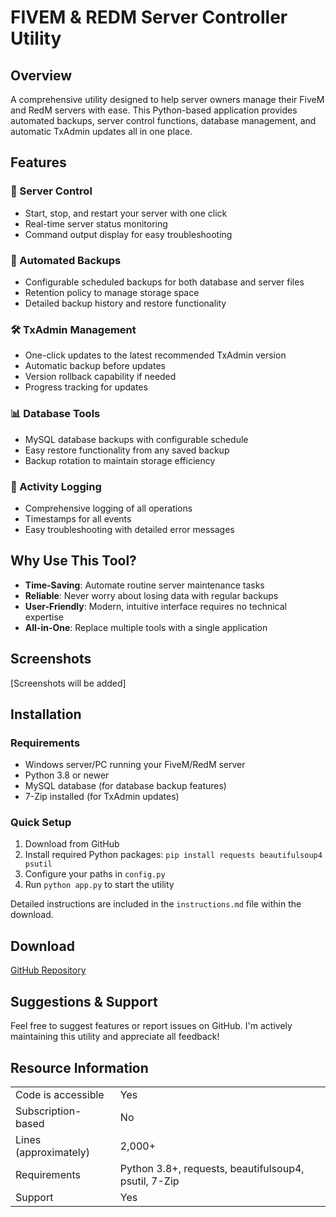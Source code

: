 # FIVEM & REDM Server Controller Utility

## Overview
A comprehensive utility designed to help server owners manage their FiveM and RedM servers with ease. This Python-based application provides automated backups, server control functions, database management, and automatic TxAdmin updates all in one place.

## Features

### 🔄 Server Control
- Start, stop, and restart your server with one click
- Real-time server status monitoring
- Command output display for easy troubleshooting

### 💾 Automated Backups
- Configurable scheduled backups for both database and server files
- Retention policy to manage storage space
- Detailed backup history and restore functionality

### 🛠️ TxAdmin Management
- One-click updates to the latest recommended TxAdmin version
- Automatic backup before updates
- Version rollback capability if needed
- Progress tracking for updates

### 📊 Database Tools
- MySQL database backups with configurable schedule
- Easy restore functionality from any saved backup
- Backup rotation to maintain storage efficiency

### 📝 Activity Logging
- Comprehensive logging of all operations
- Timestamps for all events
- Easy troubleshooting with detailed error messages

## Why Use This Tool?
- **Time-Saving**: Automate routine server maintenance tasks
- **Reliable**: Never worry about losing data with regular backups
- **User-Friendly**: Modern, intuitive interface requires no technical expertise
- **All-in-One**: Replace multiple tools with a single application

## Screenshots

[Screenshots will be added]

## Installation

### Requirements
- Windows server/PC running your FiveM/RedM server
- Python 3.8 or newer
- MySQL database (for database backup features)
- 7-Zip installed (for TxAdmin updates)

### Quick Setup
1. Download from GitHub
2. Install required Python packages: `pip install requests beautifulsoup4 psutil`
3. Configure your paths in `config.py`
4. Run `python app.py` to start the utility

Detailed instructions are included in the `instructions.md` file within the download.

## Download

[GitHub Repository](https://github.com/yourusername/fivem-redm-server-controller)

## Suggestions & Support
Feel free to suggest features or report issues on GitHub. I'm actively maintaining this utility and appreciate all feedback!

## Resource Information

|                             |                                  |
|-----------------------------|----------------------------------|
| Code is accessible          | Yes                              |
| Subscription-based          | No                               |
| Lines (approximately)       | 2,000+                           |
| Requirements                | Python 3.8+, requests, beautifulsoup4, psutil, 7-Zip |
| Support                     | Yes                              |